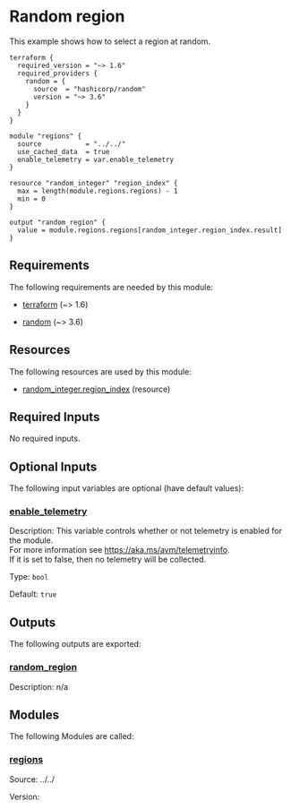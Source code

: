 <!-- BEGIN_TF_DOCS -->
# Random region

This example shows how to select a region at random.

```hcl
terraform {
  required_version = "~> 1.6"
  required_providers {
    random = {
      source  = "hashicorp/random"
      version = "~> 3.6"
    }
  }
}

module "regions" {
  source           = "../../"
  use_cached_data  = true
  enable_telemetry = var.enable_telemetry
}

resource "random_integer" "region_index" {
  max = length(module.regions.regions) - 1
  min = 0
}

output "random_region" {
  value = module.regions.regions[random_integer.region_index.result]
}
```

<!-- markdownlint-disable MD033 -->
## Requirements

The following requirements are needed by this module:

- <a name="requirement_terraform"></a> [terraform](#requirement\_terraform) (~> 1.6)

- <a name="requirement_random"></a> [random](#requirement\_random) (~> 3.6)

## Resources

The following resources are used by this module:

- [random_integer.region_index](https://registry.terraform.io/providers/hashicorp/random/latest/docs/resources/integer) (resource)

<!-- markdownlint-disable MD013 -->
## Required Inputs

No required inputs.

## Optional Inputs

The following input variables are optional (have default values):

### <a name="input_enable_telemetry"></a> [enable\_telemetry](#input\_enable\_telemetry)

Description: This variable controls whether or not telemetry is enabled for the module.  
For more information see https://aka.ms/avm/telemetryinfo.  
If it is set to false, then no telemetry will be collected.

Type: `bool`

Default: `true`

## Outputs

The following outputs are exported:

### <a name="output_random_region"></a> [random\_region](#output\_random\_region)

Description: n/a

## Modules

The following Modules are called:

### <a name="module_regions"></a> [regions](#module\_regions)

Source: ../../

Version:

<!-- END_TF_DOCS -->